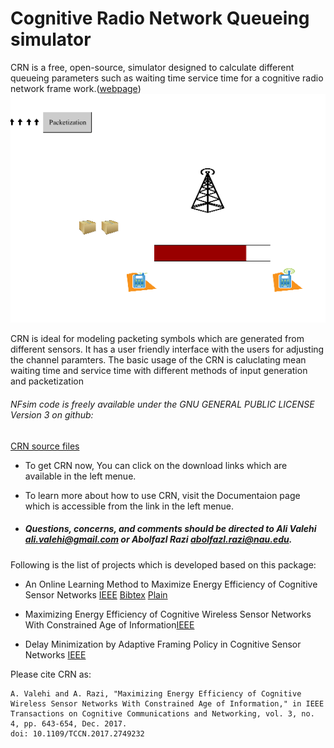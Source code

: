 # Cognitive Radio Network Queueing simulator
CRN is a free, open-source, simulator designed to calculate different queueing parameters such as waiting time service time for a cognitive radio network frame work.([webpage](http://alivalehi.com/crn))
![Image](./site/images/general.gif)

CRN is ideal for modeling packeting symbols which are generated from different sensors. It has a user friendly interface with the users for adjusting the channel paramters. The basic usage of the CRN is caluclating mean waiting time and service time with different methods of input generation and packetization 

###### NFsim code is freely available under the GNU GENERAL PUBLIC LICENSE Version 3 on github: 
[CRN source files](https://github.com/alivalehi/crn)

* To get CRN now, You can click on the download links which are available in the left menue.

* To learn more about how to use CRN, visit the Documentaion page which is accessible from the link in the left menue.


 * ##### Questions, concerns, and comments should be directed to Ali Valehi ali.valehi@gmail.com or Abolfazl Razi abolfazl.razi@nau.edu.

Following is the list of projects which is developed based on this package:
 
 
* An Online Learning Method to Maximize Energy Efficiency of Cognitive Sensor Networks [IEEE](http://ieeexplore.ieee.org/document/8294225/) [Bibtex](http://alivalehi.com/crn/wcncpapermay17bibtex.txt) [Plain](http://alivalehi.com/crn/wcncpapermay17plain.txt)


* Maximizing Energy Efficiency of Cognitive Wireless Sensor Networks With Constrained Age of Information[IEEE](http://ieeexplore.ieee.org/document/8025774/)
* Delay Minimization by Adaptive Framing Policy in Cognitive Sensor Networks [IEEE](http://ieeexplore.ieee.org/document/7925727/)

Please cite CRN as:
```
A. Valehi and A. Razi, "Maximizing Energy Efficiency of Cognitive Wireless Sensor Networks With Constrained Age of Information," in IEEE Transactions on Cognitive Communications and Networking, vol. 3, no. 4, pp. 643-654, Dec. 2017.
doi: 10.1109/TCCN.2017.2749232
```
